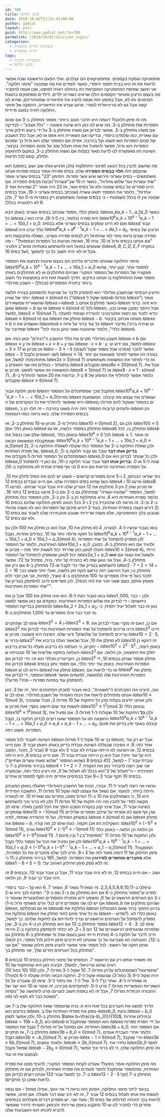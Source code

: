 ```yaml
---
id: 780
title: סימני חלוקה
date: 2010-10-02T11:53:41+00:00
author: gadial
layout: post
guid: http://www.gadial.net/?p=780
permalink: /2010/10/02/division_signs/
categories:
  - משחקים וחידות מתמטיות
  - תורת המספרים
tags:
  - מתמטיקה תיכונית
  - סימני חלוקה
---
```

מתמטיקה עוסקת בקסמים. ומתמטיקאים הם עצלנים. אולי הפעם הראשונה שבה אפשר לראות את זה היא בבית הספר היסודי, כאשר לומדים את מה שמכונה "סימני חלוקה". אני חושב שפיסת המתמטיקה המוקדמת הזו בהחלט ראויה לפוסט, שבו אנסה להסביר מה בעצם הרעיון מאחורי הקסמים הללו שראינו כשהיינו ילדים. לילדים מסתפקים בהצגת הסימנים ותו לא, אבל בפוסט הזה אנסה להציג את התיאוריה שמאחוריהם, שהיא לא קשה אבל גם לא טריוויאלית לגמרי. מרגע שנדע את התיאוריה, ההסקה של סימני החלוקה תהיה כמעט מיידית.

מה זה סימן חלוקה? דוגמה היא הדבר הטוב ביותר: מספר מתחלק ב-3 אם סכום הספרות שלו מתחלק ב-3. מה שיש לנו כאן היא שיטה פשוטה &#8211; "כלל אצבע" &#8211; לבדיקה אם משהו מתחלק ב-3. אפשר לבדוק אם משהו מתחלק ב-3 על ידי ביצוע חילוק ארוך עם שארית, כמו שלמדנו ביסודי, ובדיקה אם השארית היא אפס או לא; אבל כלל האצבע של סכום הספרות הוא פשוט וקל בהרבה. אפילו אם המספר שלנו הוא גדול כך שסכום הספרות הוא גדול, אפשר להפעיל את אותו תעלול שוב על סכום הספרות. בקיצור, השיטה הזו מאפשרת לנו לדעת מאוד בקלות אם משהו מתחלק ב-3, במקום להתאמץ ולחלק. קסם לכל הדעות.

מה שחשוב להבין בכל הנוגע לסימני התחלקות (ולכן אדגיש אותו שוב ושוב בפוסט) הוא שהקסם הזה **תלוי בבסיס הספירה** שלנו. בסיס ספירה אומר בכמה ספרות אנחנו משתמשים &#8211; בסיס עשרוני פירושו שיש עשר ספרות. הסימון "23" בבסיס עשרוני אומר "שתי עשרות ועוד שלוש אחדות", כאשר ה-10 שב"עשרות"נובעת מבסיס הספירה. אם היינו סופרים על בסיס שמונה ולא על בסיס עשר, אז 23 היה אומר "2 שמיניות ועוד 3 אחדות", כלומר את המספר תשע-עשרה (שנכתב בבסיס עשרוני כ-19, אבל בבסיס שמונה אין לו בכלל משמעות &#8211; כי בבסיס שמונה משתמשים רק בספרות מ-0 ועד 7, ולכן 9 לא רלוונטית בכלל).

באופן כללי, מספר שנכתב בבסיס עשרוני באופן הבא: $latex a\_{k}a\_{k-1}\dots a\_{1}a\_{0}$ כאשר כל $latex a\_{i}$ היא ספרה (כלומר, בין 0 ל-9), ערכו הוא $latex 10^{k}a\_{k}+10^{k-1}a\_{k-1}+\dots+10a\_{1}+a\_{0}$. ואם לא היינו עוסקים בבסיס עשרוני אלא בבסיס $latex d$ עבור $latex d$ כללי ערכו היה $latex d^{k}a\_{k}+d^{k-1}a\_{k-1}+\dots+da\_{1}+a_{0}$. הרעיון של בסיסי ספירה שונים נראה מוזר למי שהתרגל רק לבסיס ספירה עשרוני, ושאלה מתבקשת היא "אם אנחנו בבסיס גדול מ-10, נניח 16, מאיפה מגיעות כל הספרות הנוספות?" &#8211; מה שעושים בפועל הוא להשתמש באותיות מהא"ב הלטיני ($latex A,B,C,D,E,F$ במקרה של בסיס 16), אבל זה לא יהיה חשוב כל כך להמשך.

סימני החלוקה שאנחנו מדברים עליהם הם בעצם שיטות לצמצם את המספר $latex 10^{k}a\_{k}+10^{k-1}a\_{k-1}+\dots+10a\_{1}+a\_{0}$ למספר אחר, קטן יותר, שהוא פונקציה של הספרות של המספר המקורי ושניהם מתחלקים או לא מתחלקים באותו מספר שאת ההתחלקות בו אנחנו בודקים. הדרך לעשות זאת היא באמצעות כלי חשוב ביותר בתורת המספרים (ובכלל) &#8211; חשבון מודולרי.

הרעיון הבסיסי שבחשבון מודולרי הוא להפסיק לדבר על שוויונות ולהסתפק בצורה חלשה יותר של שוויון: $latex a\equiv b\left(\mbox{mod }n\right)$ ("$latex a$ שקול ל-$latex b$ מודולו $latex n$") אומר שהשארית שמשאירים $latex a$ ו-$latex b$ כאשר מחלקים אותם ב-$latex n$ היא זהה. ברור שאם $latex a=b$ אז גם $latex a\equiv b\left(\mbox{mod }n\right)$ לכל $latex n$; אבל ההפך כמובן שאינו נכון. למשל, $latex 3\equiv10\left(\mbox{mod }7\right)$. כדאי לזכור גם ניסוח אלטרנטיבי להגדרה שנתתי למעלה: $latex a\equiv b\left(\mbox{mod }n\right)$ אם $latex n$ מחלק את $latex a-b$. מעתה אכתוב בקיצור $latex a\equiv b$ ואשמיט את ה-$latex \mbox{mod }n$ כל עוד ברור על איזה $latex n$ מדובר (או שיהיה ברור שמדובר על $latex n$ "כללי", כלומר שהטענה שאני טוען נכונה לכל $latex n$).

חשבון מודולרי מקיים את כללי החשבון ה"רגילים" וכאן כוחו: אם $latex a\equiv b$ וגם $latex x\equiv y$ אז $latex a+x\equiv b+y$ וגם $latex a\cdot x\equiv b\cdot y$. למשל, אם ידוע ש-$latex x+3\equiv17$ אז מכיוון ש-$latex -3\equiv-3$ (אמרנו שכל מספר שקול לעצמו) אפשר לחבר $latex -3$ לשני האגפים ולקבל $latex x\equiv14$. בצורה הזו אפשר לפתור משוואות גם יותר מתוחכמות: למשל, אם $latex 2x\equiv5\left(\mbox{mod }7\right)$ אז כדי לפתור את המשוואה משתמשים בתעלול &#8211; כופלים את שני האגפים ב-$latex 4$ ומקבלים $latex 8x\equiv20\left(\mbox{mod }7\right)$. אבל את המשוואה הזו אפשר לפשט: מכיוון ש-$latex 8\equiv1\left(\mbox{mod }7\right)$ אז $latex 8\cdot x\equiv1\cdot x\left(\mbox{mod }7\right)$, כלומר אפשר להחליף את המופע של 8 ב-1, ובדומה את 20 אפשר להחליף ב-6, ומקבלים $latex x\equiv6\left(\mbox{mod }7\right)$.

סימן חלוקה עבור $latex n$ מתקבל מכך שמסתכלים על המספר $latex 10^{k}a\_{k}+10^{k-1}a\_{k-1}+\dots+10a\_{1}+a\_{0}$מודולו $latex n$ ושואלים את עצמנו מה קיבלנו. המשמעות היא שאפשר להחליף את כל המקדמים של ה-$latex a_{i}$-ים במספר ששקול להם מודולו $latex n$, ולעתים קרובות המספר הזה יהיה פשוט בהרבה &#8211; זה תלוי הן ב-$latex n$ והן בבסיס הספירה שלנו. בואו נראה כמה דוגמאות.

נתחיל מ-2. מכיוון ש-10 מתחלק ב-2, אז $latex 10\equiv0\left(\mbox{mod }2\right)$, ולכן גם $latex 100\equiv0$ (באופן כללי אם $latex a$ מתחלק במספר כלשהו, אז גם $latex ab$ מתחלק בו, לכל $latex b$ שלם שבו נכפול את $latex a$), ובאופן כללי $latex 10^{k}\equiv0$ לכל $latex k\ge1$. זה אומר שמתקבלת המשוואה הבאה: $latex 10^{k}a\_{k}+10^{k-1}a\_{k-1}+\dots+10a\_{1}+a\_{0}\equiv a\_{0}\left(\mbox{mod }2\right)$, ולכן שאלת החלוקה ב-2 של המספר כולו שקולה לשאלת החלוקה ב-2 של ספרת האחדות, $latex a\_{0}$. **בדיוק אותו דבר** עובד גם עבור חלוקה ב-5; כשמסתכלים על המספר מודולו 5 מקבלים את $latex a\_{0}$ ולכן כל שנותר לבדוק הוא אם $latex a\_{0}$ שווה ל-5 או 0. ו**בדיוק אותו דבר** עובד עבור חלוקה ב-10; גם כאן די להסתכל על הספרה האחרונה ולראות אם היא 0 (כי אף ספרה אחרת לא מתחלקת ב-10).

כפי שודאי הבנתם, 2 ו-5 אינם מספרים קדושים &#8211; פשוט יש להם את המזל לחלק את 10, שהוא בסיס הספירה שלנו. אם היינו עובדים בבסיס 12 (כש-$latex A$ מייצג 10 ו-$latex B$ מייצג 11). אז מכיוון שהן 2 והן 3 מחלקים את 12 הטריק שלנו היה עובד עבור שניהם. למשל, המספר "שמונה-עשרה" שמתחלק גם ב-2 וגם ב-3 מיוצג בבסיס 12 בתור 16, כלומר ספרת האחדות היא 6, והיא מתחלקת הן ב-2 והן ב-3, ולכן המספר כולו מתחלק ב-2 וב-3. זה מראה לנו שההבדל בין 2 ו-3 בכל הנוגע לסימן החלוקה שלהם בבסיס 10 (2 דורש הצצה בספרת האחדות, בעוד 3 דורש סיכום של הספרות) הוא לא משהו מהותי שטבוע בלב המתמטיקה, אלא משהו שרירותי שנובע מהבחירה שלנו לעבוד עם בסיס 10 ולא עם בסיס 12.

בואו נעבור עכשיו ל-4. לצערנו, 4 לא מחלק את 10, אבל הוא כן מחלק את 100 ולכן גם כל חזקה גדולה יותר של 10. במילים אחרות, נקבל $latex 10^{k}a\_{k}+10^{k-1}a\_{k-1}+\dots+10a\_{1}+a\_{0}\equiv10a\_{1}+a\_{0}\left(\mbox{mod }4\right)$. לכן מספיק להסתכל על שתי הספרות האחרונות, כלומר על המספר $latex 10a\_{1}+a\_{0}$ ולהגיד אם הוא מתחלק ב-4. כמובן, תוכלו לטעון כאן שהייתי יכול לעשות יותר מזה &#8211; מכיוון ש-$latex 10\equiv2\left(\mbox{mod }4\right)$, הייתי יכול לטעון שמספיק להסתכל על המספר $latex 2a\_{1}+a\_{0}$ ולשאול את עצמי אם **הוא** מתחלק ב-4, אבל אני טוען שזה לא בהכרח קל יותר. נניח, נסתכל על 72: אפשר להשתמש בטריק שלי כדי לקבל ש-72 מתחלק ב-4 אם ורק אם $latex 2\cdot7+2=14+2=16$ מתחלק בו; אבל החישוב הזה בראש לוקח זמן כלשהו, ואולי יותר פשוט כבר לזכור בעל פי אילו מספרים עד 100 מתחלקים ב-4 (אצלי, לפחות, אני אכן זוכר ללא מאמץ אותם, כשם שאני זוכר את לוח הכפל). לכן מעדיפים לרוב להסתפק בטריק של "שתי הספרות האחרונות".

בואו נעבור כעת ל-8. הוא אינו מחלק את 100 אבל כן את $latex 1,000$, ולכן &#8211; כבר ניחשתם &#8211; די לבדוק את שלוש הספרות האחרונות. כמקודם גם כאן אפשר לפשט ולהסתפק בבדיקת המספר $latex 4a\_{2}+2a\_{1}+a_{0}$. כאן זה כבר תעלול יעיל יחסית, כי מי זוכר כבר אילו מספרים עד 1,000 מתחלקים ב-8.

שימו לב שמתקיים $latex 2^{2}=4$ ו-$latex 2^{3}=8$. אם כן, האם זה מקרי שכדי לבדוק את $latex 2^{2}$ היינו צריכים להסתכל על שתי הספרות האחרונות וכדי לבדוק את $latex 2^{3}$ היינו צריכים להסתכל על שלושתן? ודאי שלא. הסיבה היא פשוטה: מכיוון ש-$latex 10=2\cdot5$, ברור ש-$latex 2^{2}$ לא מחלק את 10, אבל שכאשר נעלה בריבוע את $latex 10$ זה דווקא כן יתקיים, כי העלאה כזו בריבוע מעלה כל גורם בריבוע &#8211; $latex 10^{2}=2^{2}\cdot5^{2}$. באופן דומה, העלאה בחזקה שלישית של 10 מבטיחה ש-$latex 2^{3}$ יחלק את התוצאה, וכן הלאה. אם כן, הקריטריון הכללי הוא זה: כדי לבדוק אם $latex 2^{k}$ מחלק מספר שנתון בבסיס 10, די לבדוק את $latex k$ הספרות האחרונות. באופן עוד יותר כללי, אם מספר נתון בבסיס $latex n$ וידוע לנו ש-$latex d$ מחלק את $latex n$, אז כדי לראות אם $latex d^{k}$ מחלק את המספר, די לבדוק את $latex k$ הספרות האחרונות שלו (ולמעשה, לפעמים אפשר להסתפק עוד בפחות ספרות &#8211; מתי? מדוע?).

טוב, מיצינו את המבחנים ה"פשוטים", בואו נעבור למבחן המתוחכם יותר, זה של 3. כאן אנחנו מתחילים לראות את הכוח האמיתי של חשבון מודולרי. שימו לב ש-$latex 10\equiv1\left(\mbox{mod }3\right)$, ולכן אנחנו יודעים בקלות מהן כל החזקות של 10 מודולו 3, מבלי שנצטרך לעשות עוד שום חישוב נוסף; זאת מכיוון ש-$latex 10^{2}\equiv1^{2}\left(\mbox{mod 3}\right)$ ובאופן כללי $latex 10^{k}\equiv1^{k}\left(\mbox{mod }3\right)$, ולכן **כל** החזקות של 10 שקולות ל-1 מודולו 3. אם נפעיל את התוצאה הזו על המספר שאנו רוצים לבדוק חלוקה בו, נקבל $latex 10^{k}a\_{k}+10^{k-1}a\_{k-1}+\dots+10a\_{1}+a\_{0}\equiv a\_{k}+a\_{k-1}+\dots+a_{0}$. קיבלנו באגף ימין בדיוק את סכום הספרות. פשוט ויפה.

השיטה תעבוד לכל מספר $latex n$ כך ש-10 שקול ל-1 מודולו $latex n$, אבל יש רק עוד אחד כזה: 9. זו הסיבה שבגללה השיטה עובדת בדיוק באותו האופן עבור 9. ואם היינו בבסיס 12, אז השיטה לא הייתה עובדת לא עבור 3 ולא עבור 9 (עבור 3, כזכור, המצב היה קל עוד יותר) אבל היא כן הייתה עובדת עבור 11. ואם היינו בבסיס 8, היא הייתה עובדת עבור 7 &#8211; למשל, 412 בבסיס 8 (שהוא המספר "שלוש מאות עשרים ושתיים") בבירור מתחלק ב-7 כי $latex 4+1+2=7$. אני שוב רוצה להבהיר כאן את הנקודה המרכזית &#8211; ה"תעלול של 3"הוא בכלל לא תעלול של 3; זהו רעיון כללי ויפה, שבמקרה בבסיס 10 תקף עבור 3 ו-9 אבל בבסיסים אחרים יהיה תקף למספרים אחרים.

עכשיו אני רוצה לעבור ל-11. עבורו, הכוח של החשבון המודולרי מתגלה באופן המובהק והיפה ביותר, לטעמי. אם נשאל את עצמנו למה שקול 10 מודולו 11, התשובה המיידית היא 10, כי כשמחלקים את 10 ב-11 הגדול ממנו, נותרים עם שארית 10. זה לכאורה מקשה למדי על להבין מה יהיו חזקות של 10 מודולו 11 ולכן לא ברור איך להשתמש בשיטה עבור 11, אבל שינוי קטן בנקודת המבט הופך את הכל למובן מאליו. שימו לב שמתקיים $latex 10\equiv-1\left(\mbox{mod }11\right)$ שכן אף פעם לא אסרתי על שילוב מספרים שליליים במשחק המודולו, ועל פי ההגדרה שנתתי, לפיה $latex a\equiv b\left(\mbox{mod }n\right)$ אם $latex n$ מחלק את $latex a-b$, השקילות הזו אכן תקפה. כעת שימו לב מה קורה: $latex 10^{2}\equiv\left(-1\right)^{2}\equiv1\left(\mbox{mod }11\right)$, ואילו $latex 10^{3}\equiv\left(-1\right)^{3}\equiv-1\left(\mbox{mod }11\right)$ וכן הלאה וכן הלאה &#8211; באופן כללי $latex 10^{k}\equiv\left(-1\right)^{k}\left(\mbox{mod }11\right)$ ולכן החזקות של 10 מודולו 11 "מזפזפות"בין 1 ובין מינוס 1. לכן אם נפעיל את הכל על מספר כללי נקבל $latex 10^{k}a\_{k}+10^{k-1}a\_{k-1}+\dots+10a\_{1}+a\_{0}\equiv\left(-1\right)^{k}a\_{k}+\left(-1\right)^{k-1}a\_{k-1}+\dots+a\_{1}-a\_{0}\left(\mbox{mod }11\right)$. המסקנה? סימן החילוק של 11 דומה מאוד לזה של 3 ו-9, פרט לכך שלא מחברים את כל הספרות, אלא **מחברים ומחסרים לסירוגין** את הספרות. למשל, 165 בבירור מתחלק ב-11 כי $latex 1-6+5=0$. זה ללא ספק סימן החילוק האהוב עלי.

ושוב &#8211; אם היינו בבסיס 12, זה לא היה עובד עבור 11, אבל כן עובד עבור 13; ובבסיס 8 זה היה עובד כך עבור 9, וכן הלאה.

טיפלנו ב-2,3,4,5,8,9,10,11. מי נשארו? נשאר 6, ונשאר 7. 6 הוא קל &#8211; כבר ביסודי למדנו ש"מספר מתחלק ב-6 אם הוא מתחלק גם ב-2 וגם ב-3". הסיבה לכך היא ש-2 ו-3 הם הגורמים הראשוניים של 6, ומשפט ידוע מתורת המספרים האלמנטרית שאומר כי אם יש לנו שני מספרים זרים (בלי גורם משותף גדול מ-1) $latex a,b$ ושניהם מחלקים את $latex n$, אז גם מכפלתם $latex ab$ מחלקת את $latex n$ (בכיוון ההפוך ברור שאם המכפלה מחלקת את $latex n$ אז כל אחד מהם לחוד מחלק את $latex n$ &#8211; מדוע?). באופן כללי לא מספיק להסתכל על הגורמים הראשוניים וצריך להתייחס גם לחזקות שלהם. כך למשל, מספר מתחלק ב-12 אם הוא מתחלק הן ב-4 והן ב-3, שכן $latex 12=4\cdot3$. שימו לב שלמרות שהגורמים הראשוניים של 12 הם 3 ו-2, לא יכלתי להסתפק בחלוקה ב-2 והייתי חייב לדבר על חלוקה ב-4 (אחרת הייתי טוען בעצם שכל מי שמתחלק ב-6 מתחלק גם ב-12). האבחנה הזו מצביעה על כך שאנחנו לא חייבים סימן חילוק לכל מספר; רק לכאלו שהם חזקה של ראשוני. לכל מספר אחר אפשר להציע סימן חילוק שאומר "אם אני מתחלק בכל הגורמים הזרים שלך, אני מתחלק בך".

וזה משאיר אותנו רק עם הראשוני 7. הנמסיס של סימני החילוק בבסיס 10 (בבסיס 8 ראינו שהוא טריוויאלי, למשל). הבעיה כאן היא שהחזקות של 10 "מתפרעות"כשמסתכלים עליהן מודולו 7. 10 שקול ל-3 מודולו 7, ולכן 100 (10 כפול 10) יהיה שקול ל-9 (3 כפול 3) שבעצמו שקול ל-2. החזקה הבאה תהיה שקולה ל-6 (למה?) וזו שאחריה ל-4. ואחר כך? ל-5. ואז? ל-1. ואז נחזור ל-3. שימו לב שעברנו על כל השאריות האפשריות מודולו 7 פרט ל-0. למתקדמים מבינינו, זה אומר ש-10 הוא יוצר של החבורה הכפלית מודולו 7, אבל זה לא באמת חשוב לענייננו פרט לתחושה של "נוסחה פשוטה כבר לא תצא לנו מזה".

הדרך לפשט את העניינים בכל זאת היא זו: נניח שהמספר שאת החלוקה שלו ב-7 אנו בודקים הוא $latex a$. נסמן את ספרת האחדות שלו ב-$latex b\_{0}$, וכעת $latex a-b\_{0}$ מתחלק ב-10, ולכן אפשר לסמן $latex b=\frac{a-b\_{0}}{10}$, ובמילים אחרות $latex a=10b+b\_{0}$, כש-$latex b$ הוא המספר שמתקבל מ-$latex a$ על ידי הסרת ספרות האחדות. אם נסתכל על זה מודולו 7 נקבל את המספר $latex 3b+b\_{0}$. אם המספר הזה מתחלק ב-7, אז מתקיים $latex 3b+b\_{0}\equiv0\left(\mbox{mod }7\right)$, כלומר אחרי העברת אגפים נקבל $latex 3b\equiv-b\_{0}\left(\mbox{mod }7\right)$. מכיוון ש-$latex -1\equiv6\left(\mbox{mod }7\right)$, הרי שנקבל $latex 3b\equiv6b\_{0}\left(\mbox{mod }7\right)$, ולאחר צמצום: $latex b\equiv2b\_{0}\left(\mbox{mod }7\right)$. נחזיר את $latex 2b\_{0}$ לאגף שמאל ונקבל $latex b-2b_{0}\equiv0\left(\mbox{mod 7}\right)$, וזה סימן החלוקה שלנו, כי לא ברור איך אפשר לצמצם את זה עוד.

מה סימן החלוקה אומר בפועל? שעלינו לקחת המספר המקורי, להעיף ממנו את ספרת האחדות, ומהמספר שהתקבל לחסר פעמיים את ספרת האחדות, ולבדוק אם זה מתחלק ב-7. כך למשל עבור 133 אנחנו רוצים לבדוק אם $latex 13-2\cdot3$ מתחלק ב-7 (וקל לראות שאכן כך מתקיים).

בניגוד ליתר סימני החלוקה, הסימן הזה נראה די אד-הוקי, אפילו ממוזל &#8211; אם ננסה לעשות את אותו תעלול בבסיס 12 עבור 7, זה לא יניב שום דבר מוצלח. אם תרצו, אפשר לראות בכך הוכחה לגדולתו של בסיס 10; ומצד שני, יש מספיק דברים מוצלחים בבסיסים אחרים כדי להזכיר לנו ש-10 התקבע באופן שרירותי והנימוק האמיתי היחיד שאפשר להביא לזכותו הוא האצבעות שלנו.